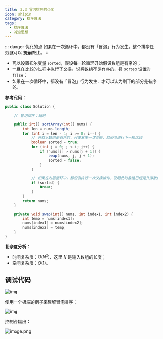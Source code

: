 ```yaml
---
title: 3.3 冒泡排序的优化
icon: shipin
category: 排序算法
tags:
  - 排序算法  
  - 减治思想
---
```


::: danger 优化的点
如果在一次循环中，都没有「冒泡」行为发生，整个排序任务就可以 **提前终止**。
:::

+ 可以设置布尔变量 `sorted`，假设每一轮循环开始假设数组是有序的；
+ 一旦在比较的过程中执行了交换，说明数组不是有序的，将 `sorted` 设置为 `false`；
+ 如果在一次循环中，都没有「冒泡」行为发生，才可以认为剩下的部分是有序的。

**参考代码**：

```java
public class Solution {

    // 冒泡排序：超时

    public int[] sortArray(int[] nums) {
        int len = nums.length;
        for (int i = len - 1; i >= 0; i--) {
            // 先默认数组是有序的，只要发生一次交换，就必须进行下一轮比较
            boolean sorted = true;
            for (int j = 0; j < i; j++) {
                if (nums[j] > nums[j + 1]) {
                    swap(nums, j, j + 1);
                    sorted = false;
                }
            }

            // 如果在内层循环中，都没有执行一次交换操作，说明此时数组已经是升序数组
            if (sorted) {
                break;
            }
        }
        return nums;
    }

    private void swap(int[] nums, int index1, int index2) {
        int temp = nums[index1];
        nums[index1] = nums[index2];
        nums[index2] = temp;
    }
}
```


**复杂度分析**：

- 时间复杂度：$O(N^2)$，这里 $N$ 是输入数组的长度；
- 空间复杂度：$O(1)$。



## 调试代码

![img](https://tva1.sinaimg.cn/large/008i3skNgy1gwxg2vdammj312a0budhq.jpg)

使用一个极端的例子来理解冒泡排序：

![img](https://tva1.sinaimg.cn/large/008i3skNgy1gwxg32pop8j312k0h60v5.jpg)

控制台输出：

![image.png](https://tva1.sinaimg.cn/large/008i3skNgy1gwxg3enwrlj30qi090jtc.jpg)

<Utterances />

